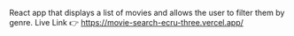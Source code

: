 React app that displays a list of movies and allows the user to filter them by genre.
Live Link 👉 https://movie-search-ecru-three.vercel.app/
